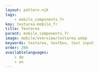 ```yaml
---
layout: pattern.njk
tags: 
    - mobile_components_fr
key: textarea-mobile_fr
title: Textarea
parent: mobile_components_fr
image: mobile/overview/textarea.webp
keywords: textarea, textbox, text input
order: 200
availablelanguages: 
    - de
    - en
---
```


